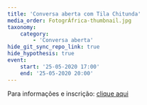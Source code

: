 ```yaml
---
title: 'Conversa aberta com Tila Chitunda'
media_order: FotogrÁfrica-thumbnail.jpg
taxonomy:
    category:
        - 'Conversa aberta'
hide_git_sync_repo_link: true
hide_hypothesis: true
event:
    start: '25-05-2020 17:00'
    end: '25-05-2020 20:00'
---
```


Para informações e inscrição: [clique aqui](https://www.eventbrite.com.br/e/conversa-aberta-com-tila-chitunda-registration-104518858720?utm-medium=discovery&utm-campaign=social&utm-content=attendeeshare&aff=escb&utm-source=cp&utm-term=eventcard)